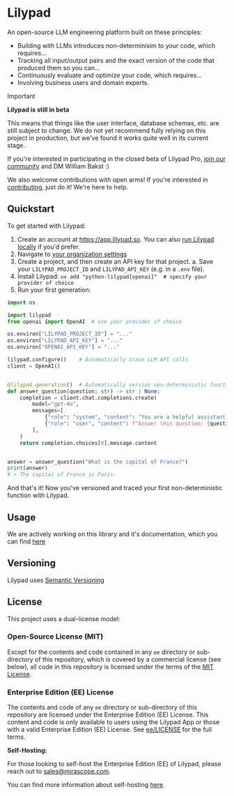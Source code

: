 # Lilypad

An open-source LLM engineering platform built on these principles:

- Building with LLMs introduces non-determinisim to your code, which requires...
- Tracking all input/output pairs and the exact version of the code that produced them so you can...
- Continuously evaluate and optimize your code, which requires...
- Involving business users and domain experts.

> [!IMPORTANT]
> __Lilypad is still in beta__
>
> This means that things like the user interface, database schemas, etc. are still subject to change. We do not yet recommend fully relying on this project in production, but we've found it works quite well in its current stage.
>
> If you're interested in participating in the closed beta of Lilypad Pro, [join our community](https://join.slack.com/t/mirascope-community/shared_invite/zt-2ilqhvmki-FB6LWluInUCkkjYD3oSjNA) and DM William Bakst :)
>
> We also welcome contributions with open arms! If you're interested in [contributing](https://github.com/Mirascope/lilypad/tree/main/CONTRIBUTING.md), just do it! We're here to help.

## Quickstart

To get started with Lilypad:

1. Create an account at <https://app.lilypad.so>. You can also [run Lilypad locally](https://lilypad.so/self-hosting) if you'd prefer.
2. Navigate to [your organization settings](https://app.lilypad.so/settings/org)
3. Create a project, and then create an API key for that project.
    a. Save your `LILYPAD_PROJECT_ID` and `LILYPAD_API_KEY` (e.g. in a `.env` file).
4. Install Lilypad: `uv add "python-lilypad[openai]"  # specify your provider of choice`
5. Run your first generation:

```python
import os

import lilypad
from openai import OpenAI  # use your provider of choice

os.environ["LILYPAD_PROJECT_ID"] = "..."
os.environ["LILYPAD_API_KEY"] = "..."
os.environ["OPENAI_API_KEY"] = "..."

lilypad.configure()    # Automatically trace LLM API calls
client = OpenAI()


@lilypad.generation()  # Automatically version non-deterministic functions
def answer_question(question: str) -> str | None:
    completion = client.chat.completions.create(
        model="gpt-4o",
        messages=[
            {"role": "system", "content": "You are a helpful assistant."},
            {"role": "user", "content": f"Answer this question: {question}"},
        ],
    )
    return completion.choices[0].message.content


answer = answer_question("What is the capital of France?")
print(answer)
# > The capital of France is Paris.
```

And that's it! Now you've versioned and traced your first non-deterministic function with Lilypad.

## Usage

We are actively working on this library and it's documentation, which you can find [here](https://lilypad.so/docs)

## Versioning

Lilypad uses [Semantic Versioning](https://semver.org/)

## License

This project uses a dual-license model:

### Open-Source License (MIT)

Except for the contents and code contained in any `ee` directory or sub-directory of this repository, which is covered by a commercial license (see below), all code in this repository is licensed under the terms of the [MIT License](https://github.com/Mirascope/lilypad/tree/main/LICENSE).

### Enterprise Edition (EE) License

The contents and code of any `ee` directory or sub-directory of this repository are licensed under the Enterprise Edition (EE) License. This content and code is only available to users using the Lilypad App or those with a valid Enterprise Edition (EE) License. See [ee/LICENSE](https://github.com/Mirascope/lilypad/tree/main/ee/LICENSE) for the full terms.

__Self-Hosting:__

For those looking to self-host the Enterprise Edition (EE) of Lilypad, please reach out to <sales@mirascope.com>.

You can find more information about self-hosting [here](https://lilypad.so/self-hosting).
